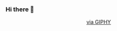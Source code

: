 ### Hi there 👋
<div align="center">
    
<p><a href="https://giphy.com/gifs/angry-broken-computers-Rkis28kMJd1aE">via GIPHY</a></p>

</div>

<!--
**pastorZakaia/pastorZakaia** is a ✨ _special_ ✨ repository because its `README.md` (this file) appears on your GitHub profile.
![ An astronaut losing it at the computer as it refuses to work ] <iframe src="https://giphy.com/embed/Rkis28kMJd1aE" width="480" height="317" frameBorder="0" class="giphy-embed" allowFullScreen></iframe>
<p><a href="https://giphy.com/gifs/angry-broken-computers-Rkis28kMJd1aE">via GIPHY</a></p>
Here are some ideas to get you started:

- 🔭 I’m currently working on ...
- 🌱 I’m currently learning ...
- 👯 I’m looking to collaborate on ...
- 🤔 I’m looking for help with ...
- 💬 Ask me about ...
- 📫 How to reach me: ...
- 😄 Pronouns: They/Them...
- ⚡ Fun fact: ...
-->
